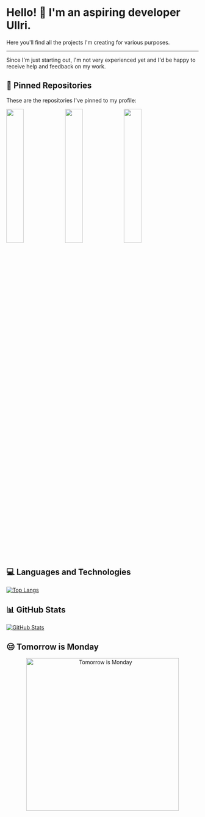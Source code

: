 # Hello! 👋 I'm an aspiring developer Ullri.

Here you'll find all the projects I'm creating for various purposes.

---

Since I'm just starting out, I'm not very experienced yet and I'd be happy to receive help and feedback on my work.

## 📌 Pinned Repositories

These are the repositories I've pinned to my profile:

<!-- Pinned Repositories Start -->
<a href="https://github.com/YourGitHubUsername/repo1">
  <img align="left" width="30%" src="https://github-readme-stats.vercel.app/api/pin/?username=YourGitHubUsername&repo=repo1&theme=dark" />
</a>
<a href="https://github.com/YourGitHubUsername/repo2">
  <img align="left" width="30%" src="https://github-readme-stats.vercel.app/api/pin/?username=YourGitHubUsername&repo=repo2&theme=dark" />
</a>
<a href="https://github.com/YourGitHubUsername/repo3">
  <img align="left" width="30%" src="https://github-readme-stats.vercel.app/api/pin/?username=YourGitHubUsername&repo=repo3&theme=dark" />
</a>
<br clear="left"/>
<!-- Pinned Repositories End -->

## 💻 Languages and Technologies

[![Top Langs](https://github-readme-stats.vercel.app/api/top-langs/?username=YourGitHubUsername&layout=compact&theme=dark)](https://github.com/YourGitHubUsername)

## 📊 GitHub Stats

[![GitHub Stats](https://github-readme-stats.vercel.app/api?username=YourGitHubUsername&show_icons=true&theme=dark)](https://github.com/YourGitHubUsername)

## 😔 Tomorrow is Monday

<p align="center">
  <img src="https://64.media.tumblr.com/4d19f13fe34a56ef772e0d4de9345331/tumblr_o1zizcTtvp1v66r4no2_540.gif" width="400" alt="Tomorrow is Monday" />
</p>

